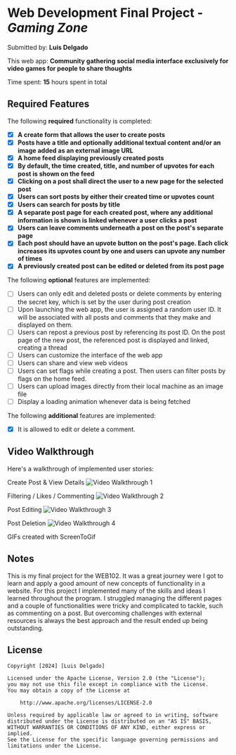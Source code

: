 # Web Development Final Project - *Gaming Zone*

Submitted by: **Luis Delgado**

This web app: **Community gathering social media interface exclusively for video games for people to share thoughts**

Time spent: **15** hours spent in total

## Required Features

The following **required** functionality is completed:

- [x] **A create form that allows the user to create posts**
- [x] **Posts have a title and optionally additional textual content and/or an image added as an external image URL**
- [x] **A home feed displaying previously created posts**
- [x] **By default, the time created, title, and number of upvotes for each post is shown on the feed**
- [x] **Clicking on a post shall direct the user to a new page for the selected post**
- [x] **Users can sort posts by either their created time or upvotes count**
- [x] **Users can search for posts by title**
- [x] **A separate post page for each created post, where any additional information is shown is linked whenever a user clicks a post**
- [x] **Users can leave comments underneath a post on the post's separate page**
- [x] **Each post should have an upvote button on the post's page. Each click increases its upvotes count by one and users can upvote any number of times**
- [x] **A previously created post can be edited or deleted from its post page**

The following **optional** features are implemented:

- [ ] Users can only edit and deleted posts or delete comments by entering the secret key, which is set by the user during post creation
- [ ] Upon launching the web app, the user is assigned a random user ID. It will be associated with all posts and comments that they make and displayed on them.
- [ ] Users can repost a previous post by referencing its post ID. On the post page of the new post, the referenced post is displayed and linked, creating a thread
- [ ] Users can customize the interface of the web app
- [ ] Users can share and view web videos
- [ ] Users can set flags while creating a post. Then users can filter posts by flags on the home feed.
- [ ] Users can upload images directly from their local machine as an image file
- [ ] Display a loading animation whenever data is being fetched

The following **additional** features are implemented:

* [x] It is allowed to edit or delete a comment.

## Video Walkthrough

Here's a walkthrough of implemented user stories:

Create Post & View Details
<img src='https://i.imgur.com/DBl23XV.gif' title='Video Walkthrough' width='' alt='Video Walkthrough 1' />

Filtering / Likes / Commenting
<img src='https://i.imgur.com/wd7vCC4.gif' title='Video Walkthrough' width='' alt='Video Walkthrough 2' />

Post Editing
<img src='https://i.imgur.com/8DjPOX1.gif' title='Video Walkthrough' width='' alt='Video Walkthrough 3' />

Post Deletion
<img src='https://i.imgur.com/dOqMEk5.gif' title='Video Walkthrough' width='' alt='Video Walkthrough 4' />


<!-- Replace this with whatever GIF tool you used! -->
GIFs created with ScreenToGif
<!-- Recommended tools:
[Kap](https://getkap.co/) for macOS
[ScreenToGif](https://www.screentogif.com/) for Windows
[peek](https://github.com/phw/peek) for Linux. -->

## Notes

This is my final project for the WEB102. It was a great journey were I got to learn and apply a good amount of new concepts of functionality in a website. For this project I implemented many of the skills and ideas I learned throughout the program. I struggled managing the different pages and a couple of functionalities were tricky and complicated to tackle, such as commenting on a post. But overcoming challenges with external resources is always the best approach and the result ended up being outstanding.

## License

    Copyright [2024] [Luis Delgado]

    Licensed under the Apache License, Version 2.0 (the "License");
    you may not use this file except in compliance with the License.
    You may obtain a copy of the License at

        http://www.apache.org/licenses/LICENSE-2.0

    Unless required by applicable law or agreed to in writing, software
    distributed under the License is distributed on an "AS IS" BASIS,
    WITHOUT WARRANTIES OR CONDITIONS OF ANY KIND, either express or implied.
    See the License for the specific language governing permissions and
    limitations under the License.